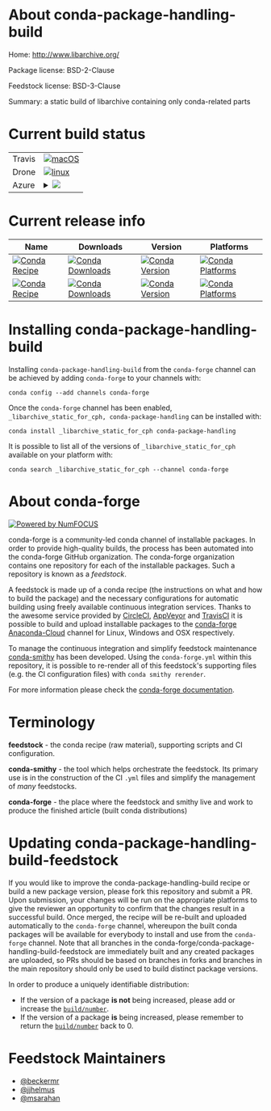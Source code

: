 About conda-package-handling-build
==================================

Home: http://www.libarchive.org/

Package license: BSD-2-Clause

Feedstock license: BSD-3-Clause

Summary: a static build of libarchive containing only conda-related parts



Current build status
====================


<table><tr>
    <td>Travis</td>
    <td>
      <a href="https://travis-ci.com/conda-forge/conda-package-handling-feedstock">
        <img alt="macOS" src="https://img.shields.io/travis/com/conda-forge/conda-package-handling-feedstock/master.svg?label=macOS">
      </a>
    </td>
  </tr><tr>
    <td>Drone</td>
    <td>
      <a href="https://cloud.drone.io/conda-forge/conda-package-handling-feedstock">
        <img alt="linux" src="https://img.shields.io/drone/build/conda-forge/conda-package-handling-feedstock/master.svg?label=Linux">
      </a>
    </td>
  </tr>
    
  <tr>
    <td>Azure</td>
    <td>
      <details>
        <summary>
          <a href="https://dev.azure.com/conda-forge/feedstock-builds/_build/latest?definitionId=6529&branchName=master">
            <img src="https://dev.azure.com/conda-forge/feedstock-builds/_apis/build/status/conda-package-handling-feedstock?branchName=master">
          </a>
        </summary>
        <table>
          <thead><tr><th>Variant</th><th>Status</th></tr></thead>
          <tbody><tr>
              <td>linux_64</td>
              <td>
                <a href="https://dev.azure.com/conda-forge/feedstock-builds/_build/latest?definitionId=6529&branchName=master">
                  <img src="https://dev.azure.com/conda-forge/feedstock-builds/_apis/build/status/conda-package-handling-feedstock?branchName=master&jobName=linux&configuration=linux_64_" alt="variant">
                </a>
              </td>
            </tr><tr>
              <td>linux_aarch64</td>
              <td>
                <a href="https://dev.azure.com/conda-forge/feedstock-builds/_build/latest?definitionId=6529&branchName=master">
                  <img src="https://dev.azure.com/conda-forge/feedstock-builds/_apis/build/status/conda-package-handling-feedstock?branchName=master&jobName=linux&configuration=linux_aarch64_" alt="variant">
                </a>
              </td>
            </tr><tr>
              <td>linux_ppc64le</td>
              <td>
                <a href="https://dev.azure.com/conda-forge/feedstock-builds/_build/latest?definitionId=6529&branchName=master">
                  <img src="https://dev.azure.com/conda-forge/feedstock-builds/_apis/build/status/conda-package-handling-feedstock?branchName=master&jobName=linux&configuration=linux_ppc64le_" alt="variant">
                </a>
              </td>
            </tr><tr>
              <td>osx_64</td>
              <td>
                <a href="https://dev.azure.com/conda-forge/feedstock-builds/_build/latest?definitionId=6529&branchName=master">
                  <img src="https://dev.azure.com/conda-forge/feedstock-builds/_apis/build/status/conda-package-handling-feedstock?branchName=master&jobName=osx&configuration=osx_64_" alt="variant">
                </a>
              </td>
            </tr><tr>
              <td>win_64</td>
              <td>
                <a href="https://dev.azure.com/conda-forge/feedstock-builds/_build/latest?definitionId=6529&branchName=master">
                  <img src="https://dev.azure.com/conda-forge/feedstock-builds/_apis/build/status/conda-package-handling-feedstock?branchName=master&jobName=win&configuration=win_64_" alt="variant">
                </a>
              </td>
            </tr>
          </tbody>
        </table>
      </details>
    </td>
  </tr>
</table>

Current release info
====================

| Name | Downloads | Version | Platforms |
| --- | --- | --- | --- |
| [![Conda Recipe](https://img.shields.io/badge/recipe-_libarchive_static_for_cph-green.svg)](https://anaconda.org/conda-forge/_libarchive_static_for_cph) | [![Conda Downloads](https://img.shields.io/conda/dn/conda-forge/_libarchive_static_for_cph.svg)](https://anaconda.org/conda-forge/_libarchive_static_for_cph) | [![Conda Version](https://img.shields.io/conda/vn/conda-forge/_libarchive_static_for_cph.svg)](https://anaconda.org/conda-forge/_libarchive_static_for_cph) | [![Conda Platforms](https://img.shields.io/conda/pn/conda-forge/_libarchive_static_for_cph.svg)](https://anaconda.org/conda-forge/_libarchive_static_for_cph) |
| [![Conda Recipe](https://img.shields.io/badge/recipe-conda--package--handling-green.svg)](https://anaconda.org/conda-forge/conda-package-handling) | [![Conda Downloads](https://img.shields.io/conda/dn/conda-forge/conda-package-handling.svg)](https://anaconda.org/conda-forge/conda-package-handling) | [![Conda Version](https://img.shields.io/conda/vn/conda-forge/conda-package-handling.svg)](https://anaconda.org/conda-forge/conda-package-handling) | [![Conda Platforms](https://img.shields.io/conda/pn/conda-forge/conda-package-handling.svg)](https://anaconda.org/conda-forge/conda-package-handling) |

Installing conda-package-handling-build
=======================================

Installing `conda-package-handling-build` from the `conda-forge` channel can be achieved by adding `conda-forge` to your channels with:

```
conda config --add channels conda-forge
```

Once the `conda-forge` channel has been enabled, `_libarchive_static_for_cph, conda-package-handling` can be installed with:

```
conda install _libarchive_static_for_cph conda-package-handling
```

It is possible to list all of the versions of `_libarchive_static_for_cph` available on your platform with:

```
conda search _libarchive_static_for_cph --channel conda-forge
```


About conda-forge
=================

[![Powered by NumFOCUS](https://img.shields.io/badge/powered%20by-NumFOCUS-orange.svg?style=flat&colorA=E1523D&colorB=007D8A)](http://numfocus.org)

conda-forge is a community-led conda channel of installable packages.
In order to provide high-quality builds, the process has been automated into the
conda-forge GitHub organization. The conda-forge organization contains one repository
for each of the installable packages. Such a repository is known as a *feedstock*.

A feedstock is made up of a conda recipe (the instructions on what and how to build
the package) and the necessary configurations for automatic building using freely
available continuous integration services. Thanks to the awesome service provided by
[CircleCI](https://circleci.com/), [AppVeyor](https://www.appveyor.com/)
and [TravisCI](https://travis-ci.com/) it is possible to build and upload installable
packages to the [conda-forge](https://anaconda.org/conda-forge)
[Anaconda-Cloud](https://anaconda.org/) channel for Linux, Windows and OSX respectively.

To manage the continuous integration and simplify feedstock maintenance
[conda-smithy](https://github.com/conda-forge/conda-smithy) has been developed.
Using the ``conda-forge.yml`` within this repository, it is possible to re-render all of
this feedstock's supporting files (e.g. the CI configuration files) with ``conda smithy rerender``.

For more information please check the [conda-forge documentation](https://conda-forge.org/docs/).

Terminology
===========

**feedstock** - the conda recipe (raw material), supporting scripts and CI configuration.

**conda-smithy** - the tool which helps orchestrate the feedstock.
                   Its primary use is in the construction of the CI ``.yml`` files
                   and simplify the management of *many* feedstocks.

**conda-forge** - the place where the feedstock and smithy live and work to
                  produce the finished article (built conda distributions)


Updating conda-package-handling-build-feedstock
===============================================

If you would like to improve the conda-package-handling-build recipe or build a new
package version, please fork this repository and submit a PR. Upon submission,
your changes will be run on the appropriate platforms to give the reviewer an
opportunity to confirm that the changes result in a successful build. Once
merged, the recipe will be re-built and uploaded automatically to the
`conda-forge` channel, whereupon the built conda packages will be available for
everybody to install and use from the `conda-forge` channel.
Note that all branches in the conda-forge/conda-package-handling-build-feedstock are
immediately built and any created packages are uploaded, so PRs should be based
on branches in forks and branches in the main repository should only be used to
build distinct package versions.

In order to produce a uniquely identifiable distribution:
 * If the version of a package **is not** being increased, please add or increase
   the [``build/number``](https://conda.io/docs/user-guide/tasks/build-packages/define-metadata.html#build-number-and-string).
 * If the version of a package **is** being increased, please remember to return
   the [``build/number``](https://conda.io/docs/user-guide/tasks/build-packages/define-metadata.html#build-number-and-string)
   back to 0.

Feedstock Maintainers
=====================

* [@beckermr](https://github.com/beckermr/)
* [@jjhelmus](https://github.com/jjhelmus/)
* [@msarahan](https://github.com/msarahan/)

